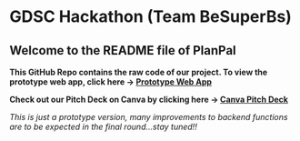 # GDSC Hackathon (Team BeSuperBs)

## Welcome to the README file of PlanPal

**This GitHub Repo contains the raw code of our project. To view the prototype web app, click here -> [Prototype Web App](https://script.google.com/macros/s/AKfycbxz9CC5bQg3YmM-MBwmT8ABct9IliHO5Ub6xBMi0C-hVtQQlipn8MjfU-h-eB53AVbLQA/exec)**

**Check out our Pitch Deck on Canva by clicking here -> [Canva Pitch Deck](https://www.canva.com/design/DAGLrI5NpWs/KgyJ15ZluLSv_LQB6OUvbA/view?utm_content=DAGLrI5NpWs&utm_campaign=designshare&utm_medium=link&utm_source=editor)**

_This is just a prototype version, many improvements to backend functions are to be expected in the final round...stay tuned!!_